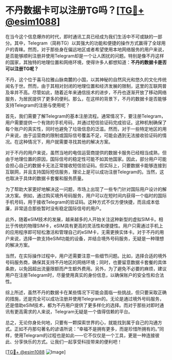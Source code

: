 # 不丹数据卡可以注册TG吗？[[TG💪+ @esim1088](https://t.me/s/esim1088)]

在当今这个信息爆炸的时代，即时通讯工具已经成为我们生活中不可或缺的一部分。其中，Telegram（简称TG）以其强大的功能和便捷的操作方式赢得了全球用户的青睐。然而，对于那些身在偏远地区或者希望使用本地网络服务的用户来说，是否能够顺利注册并使用Telegram却是一个让人困扰的问题。特别是像不丹这样的国家，其独特的地理位置和网络环境，使得许多人都想知道：**不丹的数据卡是否可以注册TG呢？**

不丹，这个位于喜马拉雅山脉南麓的小国，以其神秘的自然风光和悠久的文化传统闻名于世。然而，由于其相对封闭的地理位置和经济发展的限制，这里的互联网普及率并不高。尽管如此，随着近年来通信技术的进步，不丹也逐渐开放了移动网络服务，为居民提供了更多的便利。那么，在这样的背景下，不丹的数据卡是否能够支持Telegram的注册与使用呢？

首先，我们需要了解Telegram的基本注册流程。通常情况下，要注册Telegram，用户需要提供一个有效的手机号码，并通过短信验证码完成验证。这种机制确保了每个账户的真实性，同时也避免了垃圾信息的泛滥。然而，对于一些特定地区的用户来说，由于运营商的限制或国际信号覆盖不足，可能会遇到无法接收验证码的情况。在这种情况下，用户就需要寻找其他的解决方案。

对于不丹的用户来说，虽然当地的电信运营商提供的数据卡服务已经相当成熟，但由于地理位置的原因，国际信号的稳定性可能不如其他国家。因此，部分用户可能会担心自己的数据卡无法正常接收短信验证码。但实际上，只要数据卡能够连接到互联网，并且支持国际短信服务，理论上是可以成功注册Telegram的。当然，这也取决于具体的数据卡套餐和服务质量。

为了帮助大家更好地解决这一问题，市场上出现了一些专门针对国际用户设计的解决方案。例如，通过购买境外号码服务，用户可以在短时间内获得一个临时的国际手机号码，用于接收Telegram的验证码。这种方式不仅方便快捷，而且成本低廉，非常适合那些暂时没有稳定国际信号的用户。

此外，随着eSIM技术的发展，越来越多的人开始关注这种新型的虚拟SIM卡。相比于传统的物理SIM卡，eSIM具有更高的灵活性和便捷性。用户只需通过手机上的应用程序即可轻松激活和管理自己的eSIM卡，无需更换实体卡。对于不丹的用户来说，选择一款支持eSIM功能的设备，并结合境外号码服务，无疑是一种理想的解决方案。

当然，在实际操作过程中，用户还需要注意一些细节问题。比如，选择合适的境外号码服务商，确保其支持不丹地区的网络环境；同时，也要留意数据卡套餐的具体条款，以免因超出流量限额而产生额外费用。另外，为了避免不必要的麻烦，建议用户在注册Telegram时，尽量使用真实的身份信息，以确保账户的安全性和合法性。

综上所述，虽然不丹的数据卡在某些情况下可能会面临一些挑战，但只要采取正确的措施，还是完全可以成功注册并使用Telegram的。无论是通过境外号码服务，还是借助eSIM技术，都为不丹用户提供了更多样化的选择。而对于那些对即时通讯有更高需求的人来说，Telegram无疑是一个值得信赖的平台。

总之，无论你身处何地，只要有一颗探索世界的心，就能找到属于自己的沟通方式。正如不丹那句著名的谚语所说：“幸福不是拥有更多，而是珍惜所拥有的。”同样，使用Telegram的过程也是如此——它不仅仅是一个工具，更是一种连接彼此、分享快乐的方式。让我们一起享受科技带来的便利吧！

[[TG💪+ @esim1088](https://t.me/s/esim1088) ![Image](https://i.postimg.cc/4NQfJmqS/Snipaste-2025-05-13-00-14-12.png)]